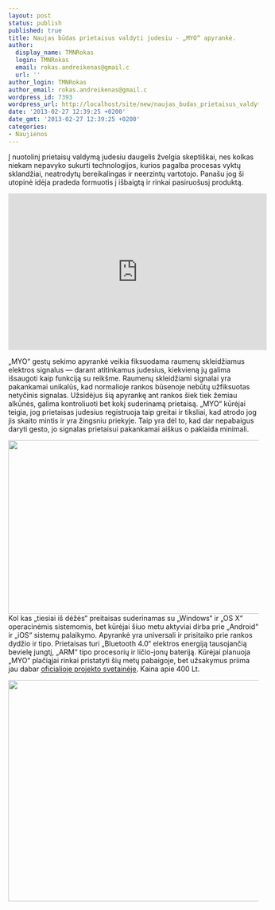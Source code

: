 ```yaml
---
layout: post
status: publish
published: true
title: Naujas būdas prietaisus valdyti judesiu - „MYO“ apyrankė.
author:
  display_name: TMNRokas
  login: TMNRokas
  email: rokas.andreikenas@gmail.c
  url: ''
author_login: TMNRokas
author_email: rokas.andreikenas@gmail.c
wordpress_id: 7393
wordpress_url: http://localhost/site/new/naujas_budas_prietaisus_valdyti_judesiu__myo_apyranke/
date: '2013-02-27 12:39:25 +0200'
date_gmt: '2013-02-27 12:39:25 +0200'
categories:
- Naujienos
---
```

<p>
	Į nuotolinį prietaisų valdymą judesiu daugelis žvelgia skepti&scaron;kai, nes kolkas niekam nepavyko sukurti technologijos, kurios pagalba procesas vyktų sklandžiai, neatrodytų bereikalingas ir neerzintų vartotojo. Pana&scaron;u jog &scaron;i utopinė idėja pradeda formuotis į i&scaron;baigtą ir rinkai pasiruo&scaron;usį produktą.</p>
<p>
	<iframe allowfullscreen="" frameborder="0" height="315" src="http://www.youtube.com/embed/oWu9TFJjHaM" width="520"></iframe></p>
<p>
	&bdquo;MYO&ldquo; gestų sekimo apyrankė veikia fiksuodama raumenų skleidžiamus elektros signalus &mdash; darant atitinkamus judesius, kiekvieną jų galima i&scaron;saugoti kaip funkciją su reik&scaron;me. Raumenų skleidžiami signalai yra pakankamai unikalūs, kad normalioje rankos būsenoje nebūtų užfiksuotas netyčinis signalas. Užsidėjus &scaron;ią apyrankę ant rankos &scaron;iek tiek žemiau alkūnės, galima kontroliuoti bet kokį suderinamą prietaisą. &bdquo;MYO&ldquo; kūrėjai teigia, jog prietaisas judesius registruoja taip greitai ir tiksliai, kad atrodo jog jis skaito mintis ir yra žingsniu priekyje. Taip yra dėl to, kad dar nepabaigus daryti gesto, jo signalas prietaisui pakankamai ai&scaron;kus o paklaida minimali.</p>
<p>
	<img alt="" src="http://technews.lt/userfiles/two_rings.png" style="width: 520px; height: 349px;" /> Kol kas &bdquo;tiesiai i&scaron; dėžės&ldquo; preitaisas suderinamas su &bdquo;Windows&ldquo; ir &bdquo;OS X&ldquo; operacinėmis sistemomis, bet kūrėjai &scaron;iuo metu aktyviai dirba prie &bdquo;Android&ldquo; ir &bdquo;iOS&ldquo; sistemų palaikymo. Apyrankė yra universali ir prisitaiko prie rankos dydžio ir tipo. Prietaisas turi &bdquo;Bluetooth 4.0&ldquo; elektros energiją tausojančią bevielę jungtį, &bdquo;ARM&ldquo; tipo procesorių ir ličio-jonų bateriją. Kūrėjai planuoja &bdquo;MYO&ldquo; plačiąjai rinkai pristatyti &scaron;ių metų pabaigoje, bet užsakymus priima jau dabar <u><a href="https://getmyo.com/">oficialioje projekto svetainėje</a></u>. Kaina apie 400 Lt.</p>
<p>
	<img alt="" src="http://technews.lt/userfiles/signal_diagram_mobile.jpg" style="width: 520px; height: 445px;" /></p>
